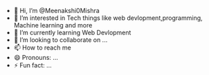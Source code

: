 - 👋 Hi, I’m @Meenakshi0Mishra
- 👀 I’m interested in Tech things like web devlopment,programming, Machine learning and more
- 🌱 I’m currently learning Web Devlopment
- 💞️ I’m looking to collaborate on ...
- 📫 How to reach me 
- 😄 Pronouns: ...
- ⚡ Fun fact: ...

<!---
Meenakshi0Mishra/Meenakshi0Mishra is a ✨ special ✨ repository because its `README.md` (this file) appears on your GitHub profile.
You can click the Preview link to take a look at your changes.
--->
